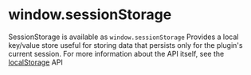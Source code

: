 
<a name="sessionstorage" id="sessionstorage"></a>

# window.sessionStorage
SessionStorage is available as `window.sessionStorage`
Provides a local key/value store useful for storing data that persists only for the plugin's current session.
For more information about the API itself, see the [localStorage](./LocalStorage) API


  